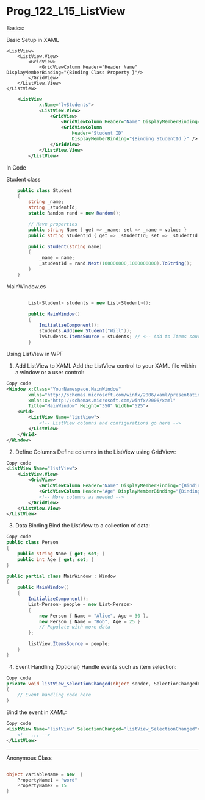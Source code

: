 # Prog_122_L15_ListView


Basics:

Basic Setup in XAML
```
<ListView>
    <ListView.View>
        <GridView>
            <GridViewColumn Header="Header Name" DisplayMemberBinding="{Binding Class Property }"/>
        </GridView>
    </ListView.View>
</ListView>
```

```xml
    <ListView
            x:Name="lvStudents">
            <ListView.View>
                <GridView>
                    <GridViewColumn Header="Name" DisplayMemberBinding="{Binding Name }"/>
                    <GridViewColumn
                        Header="Student ID"
                        DisplayMemberBinding="{Binding StudentId }" />
                </GridView>
            </ListView.View>
        </ListView>
```

In Code

Student class
```csharp
    public class Student
    {
        string _name;
        string _studentId;
        static Random rand = new Random();

        // Have properties
        public string Name { get => _name; set => _name = value; }
        public string StudentId { get => _studentId; set => _studentId = value; }

        public Student(string name)
        {
            _name = name;
            _studentId = rand.Next(100000000,1000000000).ToString();
        }
    }
```

MainWindow.cs

```csharp

        List<Student> students = new List<Student>();

        public MainWindow()
        {
            InitializeComponent();
            students.Add(new Student("Will"));
            lvStudents.ItemsSource = students; // <-- Add to Items source
        }
```





Using ListView in WPF
1. Add ListView to XAML
Add the ListView control to your XAML file within a window or a user control:

```xml
Copy code
<Window x:Class="YourNamespace.MainWindow"
        xmlns="http://schemas.microsoft.com/winfx/2006/xaml/presentation"
        xmlns:x="http://schemas.microsoft.com/winfx/2006/xaml"
        Title="MainWindow" Height="350" Width="525">
    <Grid>
        <ListView Name="listView">
            <!-- ListView columns and configurations go here -->
        </ListView>
    </Grid>
</Window>
```

2. Define Columns
Define columns in the ListView using GridView:

```xml
Copy code
<ListView Name="listView">
    <ListView.View>
        <GridView>
            <GridViewColumn Header="Name" DisplayMemberBinding="{Binding Name}" />
            <GridViewColumn Header="Age" DisplayMemberBinding="{Binding Age}" />
            <!-- More columns as needed -->
        </GridView>
    </ListView.View>
</ListView>
```

3. Data Binding
Bind the ListView to a collection of data:

```csharp
Copy code
public class Person
{
    public string Name { get; set; }
    public int Age { get; set; }
}

public partial class MainWindow : Window
{
    public MainWindow()
    {
        InitializeComponent();
        List<Person> people = new List<Person>
        {
            new Person { Name = "Alice", Age = 30 },
            new Person { Name = "Bob", Age = 25 }
            // Populate with more data
        };

        listView.ItemsSource = people;
    }
}
```


4. Event Handling (Optional)
Handle events such as item selection:

```csharp
Copy code
private void listView_SelectionChanged(object sender, SelectionChangedEventArgs e)
{
    // Event handling code here
}
```

Bind the event in XAML:

```xml
Copy code
<ListView Name="listView" SelectionChanged="listView_SelectionChanged">
    <!-- ... -->
</ListView>
```

---

Anonymous Class

```csharp

object variableName = new  {
    PropertyName1 = "word"
    PropertyName2 = 15
}

```